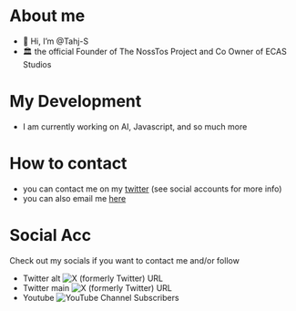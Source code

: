 # About me
- 👋 Hi, I’m @Tahj-S
- 🏛 the official Founder of The NossTos Project and Co Owner of ECAS Studios
# My Development
- I am currently working on AI, Javascript, and so much more
# How to contact
- you can contact me on my [twitter](https://twitter.com/Ultrain3D) (see social accounts for more info)
- you can also email me [here](mailto:tahjaedev@proton.me)
# Social Acc
Check out my socials if you want to contact me and/or follow 
- Twitter alt ![X (formerly Twitter) URL](https://img.shields.io/twitter/url?url=https%3A%2F%2Ftwitter.com%2FTahjaeDev2%2F&style=flat&logo=X&label=Alt%20acc&color=%23ADD8E6)
- Twitter main ![X (formerly Twitter) URL](https://img.shields.io/twitter/url?url=https%3A%2F%2Ftwitter.com%2FMTos155&style=flat&logo=X&label=Main%20acc&color=%23ADD8E6)
- Youtube ![YouTube Channel Subscribers](https://img.shields.io/youtube/channel/subscribers/UCrE7RPRgYTjRG7hjaN2uaRQ?style=flat&logo=youtube)

